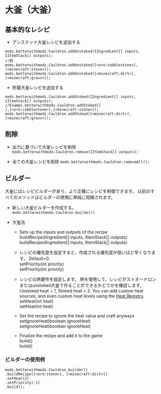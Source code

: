 # 大釜（大釜）

## 基本的なレシピ

* アンステッド大釜レシピを追加する 

```zenscript
mods.betterwithmods.Cauldron.addUnstoked(IIngredient[] inputs, IItemStack[] outputs);
//例
mods.betterwithmods.Cauldron.addUnstoked([<ore:cobblestone>],[<minecraft:stone>]);
mods.betterwithmods.Cauldron.addUnstoked([<minecraft:dirt>],[<minecraft:grass>]);
```

* 貯蔵大釜レシピを追加する 

```zenscript
mods.betterwithmods.Cauldron.addStoked(IIngredient[] inputs, IItemStack[] outputs);
//Examps.betterwithmods.Cauldron.addStoked([
],[<ore:cobblestone>],[<minecraft:stone>]);
mods.betterwithmods.Cauldron.addStoked([<minecraft:dirt>],[<minecraft:grass>]);
```

## 削除

* 出力に基づいて大釜レシピを削除 ```mods.betterwithmods.Cauldron.remove(IItemStack[] outputs);```

* 全ての大釜レシピを削除 ```mods.betterwithmods.Cauldron.removeAll();```

## ビルダー

大釜にはレシピビルダーがあり、より正確にレシピを制御できます。 以前のすべてのメソッドはビルダーの使用に単純に短縮されます。

* 新しい大釜ビルダーを作成する。 `mods.betterwithmods.Cauldron.builder()`

* 大釜法
    
    * Sets up the inputs and outputs of the recipe  
        buildRecipe(IIngredient[] inputs, IItemStack[] outputs)  
            buildRecipe(IIngredient[] inputs, IItemStack[] outputs)
    
    * レシピの優先度を設定すると、作成される優先度が低いほど早くなります。 Default=0.  
        setPriority(int priority)  
            setPriority(int priority)
    
    * レシピの熱要件を設定します。 熱を使用して、レシピがストオードロンまたはunstoked大釜で作ることができるかどうかを確認します。 Unstoked heat = 1, Stoked heat = 2. You can add custom heat sources, and even custom heat levels using the [Heat Registry](/Mods/Modtweaker/BetterWithMods/HeatRegistry/).  
        setHeat(int heat)  
            setHeat(int heat)
    
    * Set the recipe to ignore the heat value and craft anyways  
        setIgnoreHeat(boolean ignoreHeat)  
            setIgnoreHeat(boolean ignoreHeat)
    
    * Finalize the recipe and add it to the game  
        build()  
            build()

### ビルダーの使用例

```zenscript
mods.betterwithmods.Cauldron.builder()
.buildRecipe([<ore:stone>], [<minecraft:dirt>])
.setHeat(2)
.setPriority(-1)
.build();
```